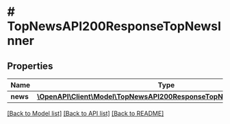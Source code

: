 # # TopNewsAPI200ResponseTopNewsInner

## Properties

Name | Type | Description | Notes
------------ | ------------- | ------------- | -------------
**news** | [**\OpenAPI\Client\Model\TopNewsAPI200ResponseTopNewsInnerNewsInner[]**](TopNewsAPI200ResponseTopNewsInnerNewsInner.md) |  | [optional]

[[Back to Model list]](../../README.md#models) [[Back to API list]](../../README.md#endpoints) [[Back to README]](../../README.md)
